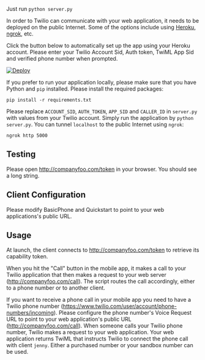 Just run ``python server.py``

In order to Twilio can communicate with your web application, it needs to be
deployed on the public Internet.  Some of the options include using [Heroku](https://heroku.com/), [ngrok](https://ngrok.com/), etc.

Click the button below to automatically set up the app using your Heroku account. Please enter your Twilio Account Sid, Auth token, TwiML App Sid and verified phone number when prompted.

[![Deploy](https://www.herokucdn.com/deploy/button.png)](https://heroku.com/deploy)

If you prefer to run your application locally, please make sure that you have Python and `pip` installed. Please install the required packages:

    pip install -r requirements.txt

Please replace `ACCOUNT_SID`, `AUTH_TOKEN`, `APP_SID` and `CALLER_ID` in `server.py` with values from your Twilio account.  Simply run the application by `python server.py`.  You can tunnel `localhost` to the public Internet using `ngrok`: 

    ngrok http 5000

Testing
---

Please open http://companyfoo.com/token in your browser. You should see a long string.


Client Configuration
---

Please modify BasicPhone and Quickstart to point to your web applications's public URL.


Usage
---

At launch, the client connects to http://companyfoo.com/token to retrieve its capability token.

When you hit the "Call" button in the mobile app, it makes a call to your Twilio application that then makes a request to your web server (http://companyfoo.com/call).  The script routes the call accordingly, either to a phone number or to another client. 

If you want to receive a phone call in your mobile app you need to have a Twilio phone number (https://www.twilio.com/user/account/phone-numbers/incoming).  Please configure the phone number's Voice Request URL to point to your web application's public URL (http://companyfoo.com/call). When someone calls your Twilio phone number, Twilio makes a request to your web application. Your web application returns TwiML that instructs Twilio to connect the phone call with client `jenny`. Either a purchased number or your sandbox number can be used.
